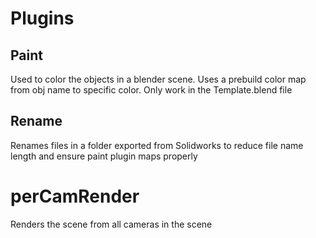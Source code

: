 # Plugins

## Paint
Used to color the objects in a blender scene. Uses a prebuild color map from obj name to specific color. Only work in the Template.blend file

## Rename
Renames files in a folder exported from Solidworks to reduce file name length and ensure paint plugin maps properly

# perCamRender
Renders the scene from all cameras in the scene

